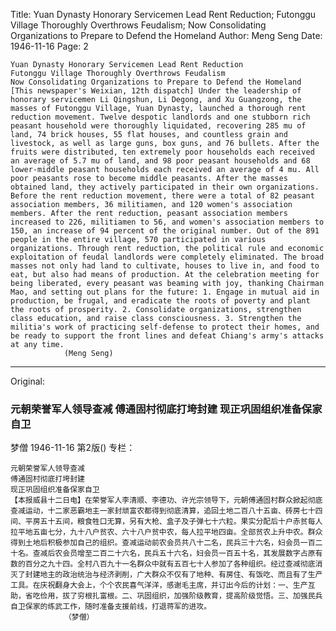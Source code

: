 Title: Yuan Dynasty Honorary Servicemen Lead Rent Reduction; Futonggu Village Thoroughly Overthrows Feudalism; Now Consolidating Organizations to Prepare to Defend the Homeland
Author: Meng Seng
Date: 1946-11-16
Page: 2

    Yuan Dynasty Honorary Servicemen Lead Rent Reduction
    Futonggu Village Thoroughly Overthrows Feudalism
    Now Consolidating Organizations to Prepare to Defend the Homeland
    [This newspaper's Weixian, 12th dispatch] Under the leadership of honorary servicemen Li Qingshun, Li Degong, and Xu Guangzong, the masses of Futonggu Village, Yuan Dynasty, launched a thorough rent reduction movement. Twelve despotic landlords and one stubborn rich peasant household were thoroughly liquidated, recovering 285 mu of land, 74 brick houses, 55 flat houses, and countless grain and livestock, as well as large guns, box guns, and 76 bullets. After the fruits were distributed, ten extremely poor households each received an average of 5.7 mu of land, and 98 poor peasant households and 68 lower-middle peasant households each received an average of 4 mu. All poor peasants rose to become middle peasants. After the masses obtained land, they actively participated in their own organizations. Before the rent reduction movement, there were a total of 82 peasant association members, 36 militiamen, and 120 women's association members. After the rent reduction, peasant association members increased to 226, militiamen to 56, and women's association members to 150, an increase of 94 percent of the original number. Out of the 891 people in the entire village, 570 participated in various organizations. Through rent reduction, the political rule and economic exploitation of feudal landlords were completely eliminated. The broad masses not only had land to cultivate, houses to live in, and food to eat, but also had means of production. At the celebration meeting for being liberated, every peasant was beaming with joy, thanking Chairman Mao, and setting out plans for the future: 1. Engage in mutual aid in production, be frugal, and eradicate the roots of poverty and plant the roots of prosperity. 2. Consolidate organizations, strengthen class education, and raise class consciousness. 3. Strengthen the militia's work of practicing self-defense to protect their homes, and be ready to support the front lines and defeat Chiang's army's attacks at any time.
                (Meng Seng)



<hr /> 

Original: 


### 元朝荣誉军人领导查减  傅通固村彻底打垮封建  现正巩固组织准备保家自卫
梦僧
1946-11-16
第2版()
专栏：

    元朝荣誉军人领导查减
    傅通固村彻底打垮封建
    现正巩固组织准备保家自卫
    【本报威县十二日电】在荣誉军人李清顺、李德功、许光宗领导下，元朝傅通固村群众掀起彻底查减运动，十二家恶霸地主一家封顽富农都得到彻底清算，追回土地二百八十五亩、砖房七十四间、平房五十五间，粮食牲口无算，另有大枪、盒子及子弹七十六粒。果实分配后十户赤贫每人拉平地五亩七分，九十八户贫农、六十八户贫中农，每人拉平地四亩。全部贫农上升中农。群众得到土地后积极参加自己的组织。查减运动前农会员共八十二名，民兵三十六名，妇会员一百二十名。查减后农会员增至二百二十六名，民兵五十六名，妇会员一百五十名，其发展数字占原有数的百分之九十四。全村八百九十一名群众中就有五百七十人参加了各种组织。经过查减彻底消灭了封建地主的政治统治与经济剥削，广大群众不仅有了地种、有房住、有饭吃、而且有了生产工具。在庆祝翻身大会上，个个农民喜气洋洋，感谢毛主席，并订出今后的计划：一、生产互助，省吃俭用，拔了穷根扎富根。二、巩固组织，加强阶级教育，提高阶级觉悟。三、加强民兵自卫保家的练武工作，随时准备支援前线，打退蒋军的进攻。
                （梦僧）

